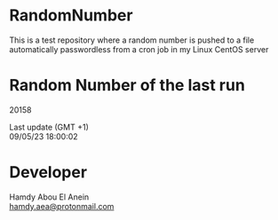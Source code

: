 # RandomNumber    
This is a test repository where a random number is pushed to a file automatically passwordless from a cron job in my Linux CentOS server    
# Random Number of the last run   
20158
      
Last update (GMT +1)    
09/05/23 18:00:02
# Developer    
Hamdy Abou El Anein   
hamdy.aea@protonmail.com
